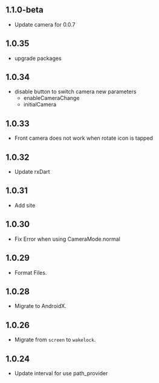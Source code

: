 ## 1.1.0-beta

- Update camera for 0.0.7

## 1.0.35

- upgrade packages

## 1.0.34

- disable button to switch camera
  new parameters
  - enableCameraChange
  - initialCamera

## 1.0.33

- Front camera does not work when rotate icon is tapped

## 1.0.32

- Update rxDart

## 1.0.31

- Add site

## 1.0.30

- Fix Error when using CameraMode.normal

## 1.0.29

- Format Files.

## 1.0.28

- Migrate to AndroidX.

## 1.0.26

- Migrate from `screen` to `wakelock`.

## 1.0.24

- Update interval for use path_provider
